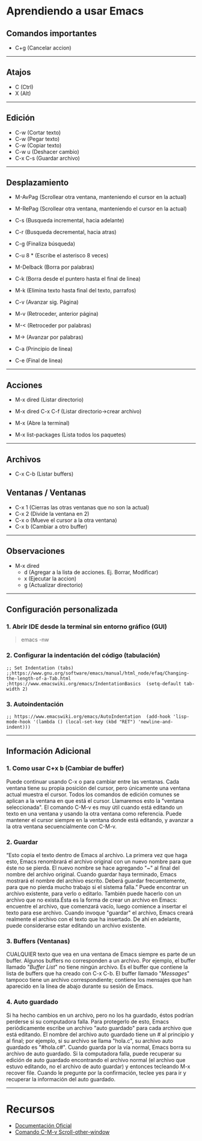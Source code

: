 # Aprendiendo a usar Emacs

## Comandos importantes
* C+g (Cancelar accion)

- - -

## Atajos
- C (Ctrl)
- X (Alt)

- - -

## Edición
- C-w (Cortar texto)
- C-w (Pegar texto)
- C-w (Copiar texto)
- C-w u (Deshacer cambio)
- C-x C-s (Guardar archivo)

- - -

## Desplazamiento
- M-AvPag (Scrollear otra ventana, manteniendo el cursor en la actual)
- M-RePag (Scrollear otra ventana, manteniendo el cursor en la actual)
- C-s (Busqueda incremental, hacia adelante)
- C-r (Busqueda decremental, hacia atras)
- C-g (Finaliza búsqueda)
- C-u 8 * (Escribe el asterisco 8 veces)
- M-Delback (Borra por palabras)

- C-k (Borra desde el puntero hasta el final de linea)
- M-k (Elimina texto hasta final del texto, parrafos)

- C-v  (Avanzar sig. Página)
- M-v (Retroceder, anterior página)
- M-< (Retroceder por palabras)
- M-> (Avanzar por palabras)
- C-a (Principio de linea)
- C-e (Final de linea)

- - -

## Acciones
- M-x dired (Listar directorio)
- M-x dired C-x C-f (Listar directorio->crear archivo)

- M-x (Abre la terminal)
- M-x list-packages (Lista todos los paquetes)

- - -

## Archivos
- C-x C-b (Listar buffers)


## Ventanas / Ventanas
- C-x 1 (Cierras las otras ventanas que no son la actual)
- C-x 2 (Divide la ventana en 2)
- C-x o (Mueve el cursor a la otra ventana)
- C-x b (Cambiar a otro buffer)

- - -

## Observaciones
- M-x dired
    - d (Agregar a la lista de acciones. Ej. Borrar, Modificar)
    - x (Ejecutar la accion)
    - g (Actualizar directorio)

- - -

## Configuración personalizada
### 1. Abrir IDE desde la terminal sin entorno gráfico (GUI)
> emacs -nw

### 2. Configurar la indentación del código (tabulación)
``
;; Set Indentation (tabs)
;;https://www.gnu.org/software/emacs/manual/html_node/efaq/Changing-the-length-of-a-Tab.html
;https://www.emacswiki.org/emacs/IndentationBasics 
(setq-default tab-width 2)
``

### 3. Autoindentación
``
;; https://www.emacswiki.org/emacs/AutoIndentation 
(add-hook 'lisp-mode-hook '(lambda ()
  (local-set-key (kbd "RET") 'newline-and-indent)))
``

- - -

## Información Adicional
### 1. Como usar C+x b (Cambiar de buffer)
Puede continuar usando C-x o para cambiar entre las ventanas.  Cada ventana tiene su propia posición del cursor, pero únicamente una ventana actual muestra el cursor.  Todos los comandos de edición comunes se aplican a la ventana en que está el cursor.  Llamaremos esto la "ventana seleccionada".
El comando C-M-v es muy útil cuando está editando un texto en una ventana y usando la otra ventana como referencia.  Puede mantener el cursor siempre en la ventana donde está editando, y avanzar a la otra ventana secuencialmente con C-M-v.

### 2. Guardar
“Esto copia el texto dentro de Emacs al archivo.  La primera vez que haga esto, Emacs renombrará el archivo original con un nuevo nombre para que éste no se pierda.  El nuevo nombre se hace agregando "~" al final del nombre del archivo original. Cuando guardar haya terminado, Emacs mostrará el nombre del archivo escrito.  Deberá guardar frecuentemente, para que no pierda mucho
trabajo si el sistema falla.” Puede encontrar un archivo existente, para verlo o editarlo.  También puede hacerlo con un archivo que no exista.Ésta es la forma de crear un archivo en Emacs: encuentre el archivo, que comenzará vacío, luego comience a insertar el texto para ese archivo.  Cuando invoque "guardar" el archivo, Emacs creará realmente el archivo con el texto que ha insertado.  De ahí en adelante, puede considerarse estar editando un archivo existente.

### 3. Buffers (Ventanas)
CUALQUIER texto que vea en una ventana de Emacs siempre es parte de un buffer.  Algunos buffers no corresponden a un archivo.  Por ejemplo, el buffer llamado "*Buffer List*" no tiene ningún archivo.  Es el buffer que contiene la lista de buffers que ha creado con C-x C-b.  El buffer llamado "*Messages*" tampoco tiene un archivo correspondiente; contiene los mensajes que han aparecido en la línea de abajo durante su sesión de Emacs.

### 4. Auto guardado
Si ha hecho cambios en un archivo, pero no los ha guardado, éstos podrían perderse si su computadora falla.  Para protegerlo de esto, Emacs periódicamente escribe un archivo "auto guardado" para cada archivo que está editando.  El nombre del archivo auto guardado tiene un # al principio y al final; por ejemplo, si su archivo se llama "hola.c", su archivo auto guardado es "#hola.c#".  Cuando guarda por la vía normal, Emacs borra su archivo de auto guardado.
Si la computadora falla, puede recuperar su edición de auto guardado encontrando el archivo normal (el archivo que estuvo editando, no el archivo de auto guardar) y entonces tecleando M-x recover file<Return>.  Cuando le pregunte por la confirmación, teclee yes<Return> para ir y recuperar la información del auto guardado.

- - -

# Recursos
- [Documentación Oficial](https://www.gnu.org/software/emacs/manual/html_node/emacs/Exiting.html)
- [Comando C-M-v Scroll-other-window](https://www.gnu.org/software/emacs/manual/html_node/emacs/Other-Window.html)
